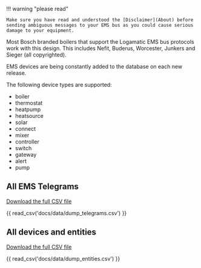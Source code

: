 !!! warning "please read"

    Make sure you have read and understood the [Disclaimer](About) before sending ambiguous messages to your EMS bus as you could cause serious damage to your equipment.

Most Bosch branded boilers that support the Logamatic EMS bus protocols work with this design. This includes Nefit, Buderus, Worcester, Junkers and Sieger (all copyrighted).

EMS devices are being constantly added to the database on each new release.

The following device types are supported:

- boiler
- thermostat
- heatpump
- heatsource
- solar
- connect
- mixer
- controller
- switch
- gateway
- alert
- pump

## All EMS Telegrams

[Download the full CSV file](data/dump_telegrams.csv)

{{ read_csv('docs/data/dump_telegrams.csv') }}

## All devices and entities

[Download the full CSV file](data/dump_entities.csv)

{{ read_csv('docs/data/dump_entities.csv') }}
